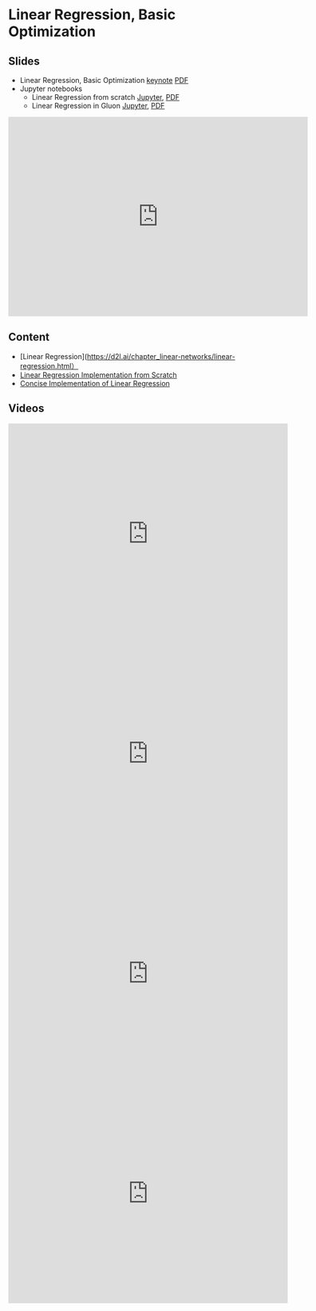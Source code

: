 # Linear Regression, Basic Optimization

## Slides

* Linear Regression, Basic Optimization
  [keynote](../../slides/1_31/4-Linear-Methods.key)
  [PDF](../../slides/1_31/4-Linear-Methods.pdf)
* Jupyter notebooks
  * Linear Regression from scratch [Jupyter](../../slides/1_31/linear-regression-scratch.ipynb),
  [PDF](../../slides/1_31/linear-regression-scratch.pdf)
  * Linear Regression in Gluon [Jupyter](../../slides/1_31/linear-regression-gluon.ipynb),
  [PDF](../../slides/1_31/linear-regression-gluon.pdf)

<center><iframe src="http://docs.google.com/gview?url=http://courses.d2l.ai/berkeley-stat-157/slides/1_31/4-Linear-Methods.pdf&embedded=true"
    style="width:600px; height:400px;" frameborder="0"></iframe></center>


## Content

* [Linear Regression](https://d2l.ai/chapter_linear-networks/linear-regression.html）
* [Linear Regression Implementation from Scratch](https://d2l.ai/chapter_linear-networks/linear-regression-scratch.html)
* [Concise Implementation of Linear Regression](https://d2l.ai/chapter_linear-networks/linear-regression-concise.html)


## Videos

<center><iframe width="560" height="441" src="https://www.youtube.com/embed/A4EwUUPc0fk" frameborder="0" allowfullscreen></iframe></center>

<center><iframe width="560" height="441" src="https://www.youtube.com/embed/AKmrGw5rV8o" frameborder="0" allowfullscreen></iframe></center>

<center><iframe width="560" height="441" src="https://www.youtube.com/embed/qDYZwfdJuwA" frameborder="0" allowfullscreen></iframe></center>

<center><iframe width="560" height="441" src="https://www.youtube.com/embed/mijDNlie6ZE" frameborder="0" allowfullscreen></iframe></center>
